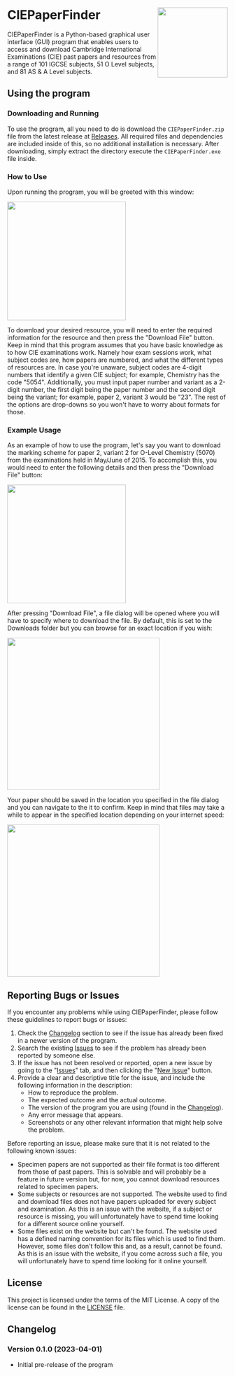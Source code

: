 # CIEPaperFinder [<img style="float: right;" src="https://i.postimg.cc/DZzkRQtm/README-Icon.png" width="160">](https://postimg.cc/FfwBLSFQ)

CIEPaperFinder is a Python-based graphical user interface (GUI) program that enables users to access and download Cambridge International Examinations (CIE) past papers and resources from a range of 101 IGCSE subjects, 51 O Level subjects, and 81 AS & A Level subjects.

## Using the program

### Downloading and Running

To use the program, all you need to do is download the `CIEPaperFinder.zip` file from the latest release at [Releases](https://github.com/Ali246801232/CIEPaperFinder/releases). All required files and dependencies are included inside of this, so no additional installation is necessary. After downloading, simply extract the directory execute the `CIEPaperFinder.exe` file inside.

### How to Use

Upon running the program, you will be greeted with this window:

[<img src="https://i.postimg.cc/WzFR1Npv/README-Blank-Window.png" width="271">](https://postimg.cc/ZvSsfhy7)

To download your desired resource, you will need to enter the required information for the resource and then press the "Download File" button. Keep in mind that this program assumes that you have basic knowledge as to how CIE examinations work. Namely how exam sessions work, what subject codes are, how papers are numbered, and what the different types of resources are. In case you're unaware, subject codes are 4-digit numbers that identify a given CIE subject; for example, Chemistry has the code "5054". Additionally, you must input paper number and variant as a 2-digit number, the first digit being the paper number and the second digit being the variant; for example, paper 2, variant 3 would be "23". The rest of the options are drop-downs so you won't have to worry about formats for those.

### Example Usage

As an example of how to use the program, let's say you want to download the marking scheme for paper 2, variant 2 for O-Level Chemistry (5070) from the examinations held in May/June of 2015. To accomplish this, you would need to enter the following details and then press the "Download File" button:

[<img src="https://i.postimg.cc/LX0KSYpD/README-Filled-Window.png" width="271">](https://postimg.cc/5YvkqtjQ)

After pressing "Download File", a file dialog will be opened where you will have to specify where to download the file. By default, this is set to the Downloads folder but you can browse for an exact location if you wish:

[<img src="https://i.postimg.cc/c12y5nT4/README-Save-As-Window.png" width="348">](https://postimg.cc/hhL5XhHH)

Your paper should be saved in the location you specified in the file dialog and you can navigate to the it to confirm. Keep in mind that files may take a while to appear in the specified location depending on your internet speed:

[<img src="https://i.postimg.cc/HnfqJqj7/README-Downloaded-File.png" width="348">](https://postimg.cc/FkVW8ny9)

## Reporting Bugs or Issues

If you encounter any problems while using CIEPaperFinder, please follow these guidelines to report bugs or issues:

1. Check the [Changelog](https://github.com/Ali246801232/CIEPaperFinder/blob/main/README.md#changelog) section to see if the issue has already been fixed in a newer version of the program.
2. Search the existing [Issues](https://github.com/Ali246801232/CIEPaperFinder/issues) to see if the problem has already been reported by someone else.
3. If the issue has not been resolved or reported, open a new issue by going to the "[Issues](https://github.com/Ali246801232/CIEPaperFinder/issues)" tab, and then clicking the "[New Issue](https://github.com/Ali246801232/CIEPaperFinder/issues/new/choose)" button.
4. Provide a clear and descriptive title for the issue, and include the following information in the description:
   - How to reproduce the problem.
   - The expected outcome and the actual outcome.
   - The version of the program you are using (found in the [Changelog](https://github.com/Ali246801232/CIEPaperFinder/blob/main/README.md#changelog)).
   - Any error message that appears.
   - Screenshots or any other relevant information that might help solve the problem.

Before reporting an issue, please make sure that it is not related to the following known issues:

- Specimen papers are not supported as their file format is too different from those of past papers. This is solvable and will probably be a feature in future version but, for now, you cannot download resources related to specimen papers.
- Some subjects or resources are not supported. The website used to find and download files does not have papers uploaded for every subject and examination. As this is an issue with the website, if a subject or resource is missing, you will unfortunately have to spend time looking for a different source online yourself.
- Some files exist on the website but can't be found. The website used has a defined naming convention for its files which is used to find them. However, some files don't follow this and, as a result, cannot be found. As this is an issue with the website, if you come across such a file, you will unfortunately have to spend time looking for it online yourself.

## License

This project is licensed under the terms of the MIT License. A copy of the license can be found in the [LICENSE](LICENSE) file.

## Changelog

### Version 0.1.0 (2023-04-01)
- Initial pre-release of the program
